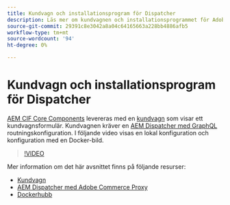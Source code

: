 ```yaml
---
title: Kundvagn och installationsprogram för Dispatcher
description: Läs mer om kundvagnen och installationsprogrammet för Adobe Experience Manager Dispatcher.
source-git-commit: 29391c8e3042a8a04c64165663a228bb4886afb5
workflow-type: tm+mt
source-wordcount: '94'
ht-degree: 0%

---
```


# Kundvagn och installationsprogram för Dispatcher

[AEM CIF Core Components](https://github.com/adobe/aem-core-cif-components) levereras med en [kundvagn](https://github.com/adobe/aem-core-cif-components/tree/master/ui.apps/src/main/content/jcr_root/apps/core/cif/components/commerce/minicart/v1/minicart) som visar ett kundvagnsformulär. Kundvagnen kräver en [AEM Dispatcher med GraphQL](https://github.com/adobe/aem-core-cif-components/blob/master/dispatcher) routningskonfiguration. I följande video visas en lokal konfiguration och konfiguration med en Docker-bild.

>[!VIDEO](https://video.tv.adobe.com/v/29656/?quality=12)

Mer information om det här avsnittet finns på följande resurser:

- [Kundvagn](https://github.com/adobe/aem-core-cif-components/tree/master/ui.apps/src/main/content/jcr_root/apps/core/cif/components/commerce/minicart/v1/minicart)
- [AEM Dispatcher med Adobe Commerce Proxy](https://github.com/adobe/aem-core-cif-components/tree/master/dispatcher)
- [Dockerhubb](https://hub.docker.com/)
